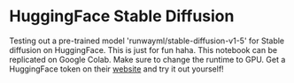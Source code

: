 # HuggingFace Stable Diffusion
Testing out a pre-trained model 'runwayml/stable-diffusion-v1-5' for Stable diffusion on HuggingFace.
This is just for fun haha.
This notebook can be replicated on Google Colab. Make sure to change the runtime to GPU.
Get a HuggingFace token on their [website](https://huggingface.co/settings/tokens) and try it out yourself!
